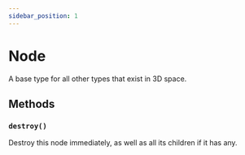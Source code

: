 ```yaml
---
sidebar_position: 1
---
```


# Node
A base type for all other types that exist in 3D space.

## Methods
### `destroy()`
Destroy this node immediately, as well as all its children if it has any.